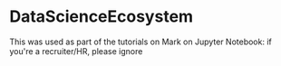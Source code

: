 # DataScienceEcosystem
This was used as part of the tutorials on Mark on Jupyter Notebook: if you're a recruiter/HR, please ignore
